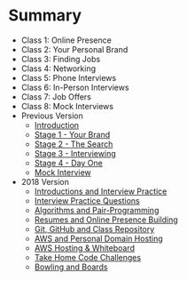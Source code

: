 # Summary

* Class 1: Online Presence
* Class 2: Your Personal Brand
* Class 3: Finding Jobs
* Class 4: Networking
* Class 5: Phone Interviews
* Class 6: In-Person Interviews
* Class 7: Job Offers
* Class 8: Mock Interviews
* Previous Version
  * [Introduction](lessons/INTRODUCTION.md)
  * [Stage 1 - Your Brand](lessons/BRANDING.md)
  * [Stage 2 - The Search](lessons/SEARCH.md)
  * [Stage 3 - Interviewing](lessons/INTERVIEWING.md)
  * [Stage 4 - Day One](lessons/DAYONE.md)
  * [Mock Interview](lessons/MOCKINTERVIEW.md)
* 2018 Version
  * [Introductions and Interview Practice](lessons/INTRODUCTIONS.md)
  * [Interview Practice Questions](lessons/PRACTICEQUESTIONS.md)
  * [Algorithms and Pair-Programming](lessons/ALGORITHMSPAIRPROGRAMMING.md)
  * [Resumes and Online Presence Building](lessons/RESUMESONLINE.md)
  * [Git, GitHub and Class Repository](lessons/GITHUB.md)
  * [AWS and Personal Domain Hosting](lessons/AWSHOSTING.md)
  * [AWS Hosting & Whiteboard](lessons/WHITEBOARDING.md)
  * [Take Home Code Challenges](lessons/TAKEHOME.md)
  * [Bowling and Boards](lessons/WHITEBOARDING2.md)
